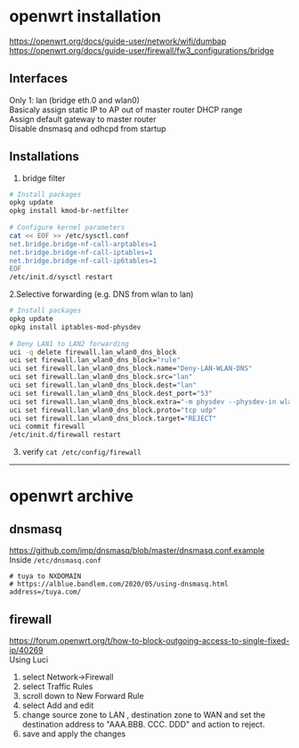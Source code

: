 # openwrt installation
https://openwrt.org/docs/guide-user/network/wifi/dumbap  
https://openwrt.org/docs/guide-user/firewall/fw3_configurations/bridge  
## Interfaces
Only 1: lan (bridge eth.0 and wlan0)  
Basicaly assign static IP to AP out of master router DHCP range  
Assign default gateway to master router  
Disable dnsmasq and odhcpd from startup
## Installations
1. bridge filter
```sh
# Install packages
opkg update
opkg install kmod-br-netfilter
 
# Configure kernel parameters
cat << EOF >> /etc/sysctl.conf
net.bridge.bridge-nf-call-arptables=1
net.bridge.bridge-nf-call-iptables=1
net.bridge.bridge-nf-call-ip6tables=1
EOF
/etc/init.d/sysctl restart
```
2.Selective forwarding (e.g. DNS from wlan to lan)
```sh
# Install packages
opkg update
opkg install iptables-mod-physdev
 
# Deny LAN1 to LAN2 forwarding
uci -q delete firewall.lan_wlan0_dns_block
uci set firewall.lan_wlan0_dns_block="rule"
uci set firewall.lan_wlan0_dns_block.name="Deny-LAN-WLAN-DNS"
uci set firewall.lan_wlan0_dns_block.src="lan"
uci set firewall.lan_wlan0_dns_block.dest="lan"
uci set firewall.lan_wlan0_dns_block.dest_port="53"
uci set firewall.lan_wlan0_dns_block.extra="-m physdev --physdev-in wlan0 --physdev-out eth0.1"
uci set firewall.lan_wlan0_dns_block.proto="tcp udp"
uci set firewall.lan_wlan0_dns_block.target="REJECT"
uci commit firewall
/etc/init.d/firewall restart
```
3. verify
`cat /etc/config/firewall`

---

# openwrt archive
## dnsmasq
https://github.com/imp/dnsmasq/blob/master/dnsmasq.conf.example  
Inside `/etc/dnsmasq.conf`
```
# tuya to NXDOMAIN
# https://alblue.bandlem.com/2020/05/using-dnsmasq.html
address=/tuya.com/
```
## firewall
https://forum.openwrt.org/t/how-to-block-outgoing-access-to-single-fixed-ip/40269  
Using Luci
1.    select Network->Firewall
2.    select Traffic Rules
3.    scroll down to New Forward Rule
4.    select Add and edit
5.    change source zone to LAN , destination zone to WAN and set the destination address to "AAA.BBB. CCC. DDD" and action to reject.
6.    save and apply the changes
